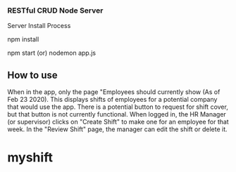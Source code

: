 ### RESTful CRUD Node Server

Server Install Process

npm install

npm start (or) nodemon app.js


## How to use

When in the app, only the page "Employees should currently show (As of Feb 23 2020). This displays shifts of employees for a potential company that would use the app. There is a potential button to request for shift cover, but that button is not currently functional.
 When logged in, the HR Manager (or supervisor) clicks on "Create Shift" to make one for an employee for that week. In the "Review Shift" page, the manager can edit the shift or delete it. 
# myshift
